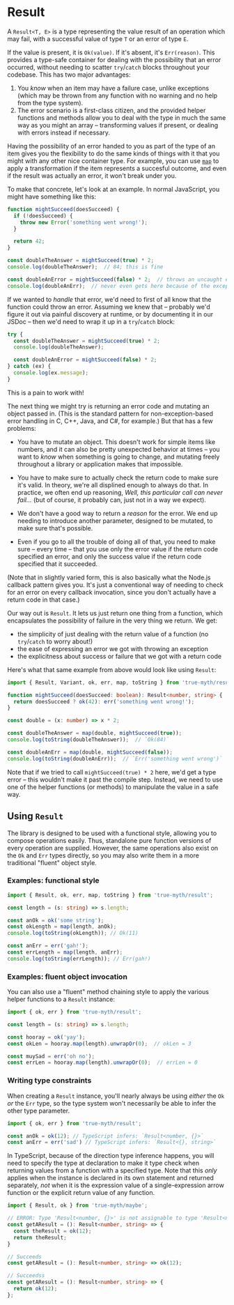 # Result

A `Result<T, E>` is a type representing the value result of an operation which may fail, with a successful value of type `T` or an error of type `E`.

If the value is present, it is `Ok(value)`. If it's absent, it's `Err(reason)`. This provides a type-safe container for dealing with the possibility that an error occurred, without needing to scatter `try`/`catch` blocks throughout your codebase. This has two major advantages:

1.  You *know* when an item may have a failure case, unlike exceptions (which may be thrown from any function with no warning and no help from the type system).
2.  The error scenario is a first-class citizen, and the provided helper functions and methods allow you to deal with the type in much the same way as you might an array – transforming values if present, or dealing with errors instead if necessary.

Having the possibility of an error handed to you as part of the type of an item gives you the flexibility to do the same kinds of things with it that you might with any other nice container type. For example, you can use [`map`][map] to apply a transformation if the item represents a succesful outcome, and even if the result was actually an error, it won't break under you.

[map]: https://chriskrycho.github.io/true-myth/modules/_result_.html#map

To make that concrete, let's look at an example. In normal JavaScript, you might have something like this:

```js
function mightSucceed(doesSucceed) {
  if (!doesSucceed) {
    throw new Error('something went wrong!');
  }

  return 42;
}

const doubleTheAnswer = mightSucceed(true) * 2;
console.log(doubleTheAnswer);  // 84; this is fine

const doubleAnError = mightSucceed(false) * 2;  // throws an uncaught exception
console.log(doubleAnErr);  // never even gets here because of the exception
```

If we wanted to *handle* that error, we'd need to first of all know that the function could throw an error. Assuming we knew that – probably we'd figure it out via painful discovery at runtime, or by documenting it in our JSDoc – then we'd need to wrap it up in a `try`/`catch` block:

```js
try {
  const doubleTheAnswer = mightSucceed(true) * 2;
  console.log(doubleTheAnswer);

  const doubleAnError = mightSucceed(false) * 2;
} catch (ex) {
  console.log(ex.message);
}
```

This is a pain to work with!

The next thing we might try is returning an error code and mutating an object passed in. (This is the standard pattern for non-exception-based error handling in C, C++, Java, and C#, for example.) But that has a few problems:

-   You have to mutate an object. This doesn't work for simple items like numbers, and it can also be pretty unexpected behavior at times – you want to *know* when something is going to change, and mutating freely throughout a library or application makes that impossible.

-   You have to make sure to actually check the return code to make sure it's valid. In theory, we're all displined enough to always do that. In practice, we often end up reasoning, _Well, this particular call can never fail..._ (but of course, it probably can, just not in a way we expect).

-   We don't have a good way to return a *reason* for the error. We end up needing to introduce another parameter, designed to be mutated, to make sure that's possible.

-   Even if you go to all the trouble of doing all of that, you need to make sure – every time – that you use only the error value if the return code specified an error, and only the success value if the return code specified that it succeeded.

(Note that in slightly varied form, this is also basically what the Node.js callback pattern gives you. It's just a conventional way of needing to check for an error on every callback invocation, since you don't actually have a return code in that case.)

Our way out is `Result`. It lets us just return one thing from a function, which encapsulates the possibility of failure in the very thing we return. We get:

-   the simplicity of just dealing with the return value of a function (no `try`/`catch` to worry about!)
-   the ease of expressing an error we got with throwing an exception
-   the explicitness about success or failure that we got with a return code

Here's what that same example from above would look like using `Result`:

```ts
import { Result, Variant, ok, err, map, toString } from 'true-myth/result';

function mightSucceed(doesSucceed: boolean): Result<number, string> {
  return doesSucceed ? ok(42): err('something went wrong!');
}

const double = (x: number) => x * 2;

const doubleTheAnswer = map(double, mightSucceed(true));
console.log(toString(doubleTheAnswer));  // `Ok(84)`

const doubleAnErr = map(double, mightSucceed(false));
console.log(toString(doubleAnErr));  // `Err('something went wrong')`
```

Note that if we tried to call `mightSucceed(true) * 2` here, we'd get a type error – this wouldn't make it past the compile step. Instead, we need to use one of the helper functions (or methods) to manipulate the value in a safe way.

## Using `Result`

The library is designed to be used with a functional style, allowing you to compose operations easily. Thus, standalone pure function versions of every operation are supplied. However, the same operations also exist on the `Ok` and `Err` types directly, so you may also write them in a more traditional "fluent" object style.

### Examples: functional style

```ts
import { Result, ok, err, map, toString } from 'true-myth/result';

const length = (s: string) => s.length;

const anOk = ok('some string');
const okLength = map(length, anOk);
console.log(toString(okLength)); // Ok(11)

const anErr = err('gah!');
const errLength = map(length, anErr);
console.log(toString(errLength)); // Err(gah!)
```

### Examples: fluent object invocation

You can also use a "fluent" method chaining style to apply the various helper functions to a `Result` instance:

```ts
import { ok, err } from 'true-myth/result';

const length = (s: string) => s.length;

const hooray = ok('yay');
const okLen = hooray.map(length).unwrapOr(0);  // okLen = 3

const muySad = err('oh no');
const errLen = hooray.map(length).unwrapOr(0);  // errLen = 0
```

### Writing type constraints

When creating a `Result` instance, you'll nearly always be using *either* the `Ok` *or* the `Err` type, so the type system won't necessarily be able to infer the other type parameter.

```ts
import { ok, err } from 'true-myth/result';

const anOk = ok(12); // TypeScript infers: `Result<number, {}>`
const anErr = err('sad') // TypeScript infers: `Result<{}, string>`
```

In TypeScript, because of the direction type inference happens, you will need to specify the type at declaration to make it type check when returning values from a function with a specified type. Note that this *only* applies when the instance is declared in its own statement and returned separately, *not* when it is the expression value of a single-expression arrow function or the explicit return value of any function.

```ts
import { Result, ok } from 'true-myth/maybe';

// ERROR: Type 'Result<number, {}>' is not assignable to type 'Result<number, string>'.
const getAResult = (): Result<number, string> => {
  const theResult = ok(12);
  return theResult;
}

// Succeeds
const getAResult = (): Result<number, string> => ok(12);

// Succeedss
const getAResult = (): Result<number, string> => {
  return ok(12);
};
```